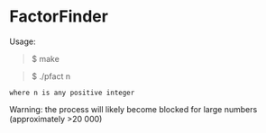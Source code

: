 # FactorFinder

Usage:

  >$ make
  
  >$ ./pfact n
  
    where n is any positive integer

Warning: the process will likely become blocked for large numbers (approximately >20 000)
